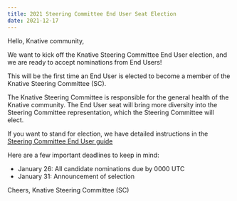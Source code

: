```yaml
---
title: 2021 Steering Committee End User Seat Election
date: 2021-12-17
---
```


Hello, Knative community,

We want to kick off the Knative Steering Committee End User election, and we are ready to accept nominations from End Users!

This will be the first time an End User is elected to become a member of the Knative Steering Committee (SC).

The Knative Steering Committee is responsible for the general health of the Knative community. The End User seat will bring more diversity into the Steering Committee representation, which the Steering Committee will elect.

If you want to stand for election, we have detailed instructions in the [Steering Committee End User guide](https://github.com/knative/community/blob/main/elections/2021-SC-EU/enduser.md)


Here are a few important deadlines to keep in mind:
- January 26: All candidate nominations due by 0000 UTC
- January 31: Announcement of selection


Cheers,
Knative Steering Committee (SC)
